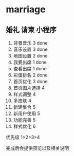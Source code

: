 # marriage

## 婚礼 请柬 小程序

1.  背景音乐 3 done
2.  音乐设置 3 done
3.  地图设置 2 done
4.  我要出席 1 done
5.  查看出席 1 done
6.  彩蛋排名 2 done
7.  首页优化 3 done
8.  首页图片选择 4
9.  样式调整 4
10. 多皮肤 4
11. 新建集合 5
12. 新用户使用 5
13. 功能完善 5
14. 样式优化 6

优先级 1>2>3>4

完成后会提供预览以及相关说明
